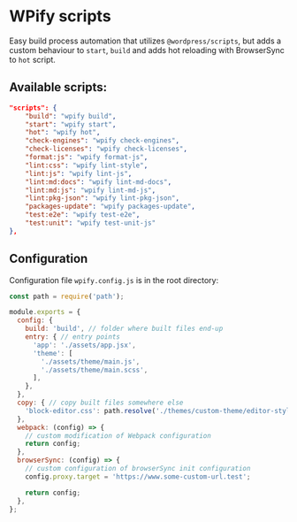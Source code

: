 # WPify scripts

Easy build process automation that utilizes `@wordpress/scripts`, but adds a custom behaviour to `start`, `build` and adds hot reloading with BrowserSync to `hot` script.

## Available scripts:

```json
"scripts": {
    "build": "wpify build",
    "start": "wpify start",
    "hot": "wpify hot",
    "check-engines": "wpify check-engines",
    "check-licenses": "wpify check-licenses",
    "format:js": "wpify format-js",
    "lint:css": "wpify lint-style",
    "lint:js": "wpify lint-js",
    "lint:md:docs": "wpify lint-md-docs",
    "lint:md:js": "wpify lint-md-js",
    "lint:pkg-json": "wpify lint-pkg-json",
    "packages-update": "wpify packages-update",
    "test:e2e": "wpify test-e2e",
    "test:unit": "wpify test-unit-js"
},
```

## Configuration

Configuration file `wpify.config.js` is in the root directory:

```js
const path = require('path');

module.exports = {
  config: {
    build: 'build', // folder where built files end-up
    entry: { // entry points
      'app': './assets/app.jsx',
      'theme': [
        './assets/theme/main.js',
        './assets/theme/main.scss',
      ],
    },
  },
  copy: { // copy built files somewhere else
    'block-editor.css': path.resolve('./themes/custom-theme/editor-style.css'),
  },
  webpack: (config) => {
    // custom modification of Webpack configuration
    return config;
  },
  browserSync: (config) => {
    // custom configuration of browserSync init configuration
    config.proxy.target = 'https://www.some-custom-url.test';

    return config;
  },
};

```

